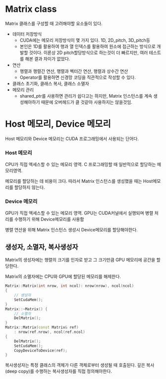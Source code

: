 # Matrix class

Matrix 클래스를 구성할 때 고려해야할 요소들이 있다.

* 데이터 저장방식
  * CUDA에는 메모리 저장방식이 몇 가지 있다. 1D, 2D_pitch, 3D_pitch등
  * 본인은 1D를 활용하여 행과 열 인덱스를 활용하여 원소에 접근하는 방식으로 개발할 것이다. 이론상 2D pitch할당방식으로 하는것이 더 빠르지만, 여러 테스트를 해본 결과 차이가 없었다.
* 연산
  * 행렬과 행렬간 연산, 행렬과 벡터간 연산, 행렬과 상수간 연산
  * Operator를 활용하면 신경망 코딩을 직관적으로 작성할 수 있다.
* 클래스 초기화, 클래스 복사, 클래스 소멸자
* 메모리 관리
  * shared_ptr를 사용하면 관리가 쉽다고는 하지만, Matrix 인스턴스를 계속 생성해야하기 때문에 오버헤드가 클 것같아 사용하지는 않을것임.



# Host 메모리, Device 메모리

Host 메모리와 Device 메모리는 CUDA 프로그래밍에서 사용되는 단어다.



### Host 메모리

CPU가 직접 엑세스할 수 있는 메모리 영역. C 프로그래밍할 때 일반적으로 할당하는 메모리영역. 

메모리를 할당하는 데 비용이 크다. 따라서 Matrix 인스턴스를 생성했을 때는 Host메모리를 할당하지 않는다.



### Device 메모리

GPU가 직접 엑세스할 수 있는 메모리 영역. GPU는 CUDA커널에서 실행되며 병렬 처리를 수행하기 위해 Device메모리를 사용함

병렬 연산을 위해 Matrix 인스턴스 생성시 Device메모리를 할당해야한다.



## 생성자, 소멸자, 복사생성자

Matrix의 생성자에는 행렬의 크기를 인자로 받고 그 크기만큼 GPU 메모리에 공간을 할당한다.

Matrix의 소멸자에는 CPU와 GPU에 할당된 메모리를 해제한다.

```C++
Matrix::Matrix(int nrow, int ncol): nrow(nrow), ncol(ncol)
{
    // 생성자
    SetCudaMem();
}
Matrix::~Matrix() {
    // 소멸자
    DelMatrix();
}
Matrix::Matrix(const Matrix& ref) 
    : nrow(ref.nrow), ncol(ref.ncol) 
{
    DelMatrix();
    SetCudaMem();
    CopyDeviceToDevice(ref);
}
```

복사생성자는 특정 클래스의 객체가 다른 객체로부터 생성될 때 호출된다. 깊은 복사(deep copy)를 수행하는 복사생성자를 직접 정의해야한다.